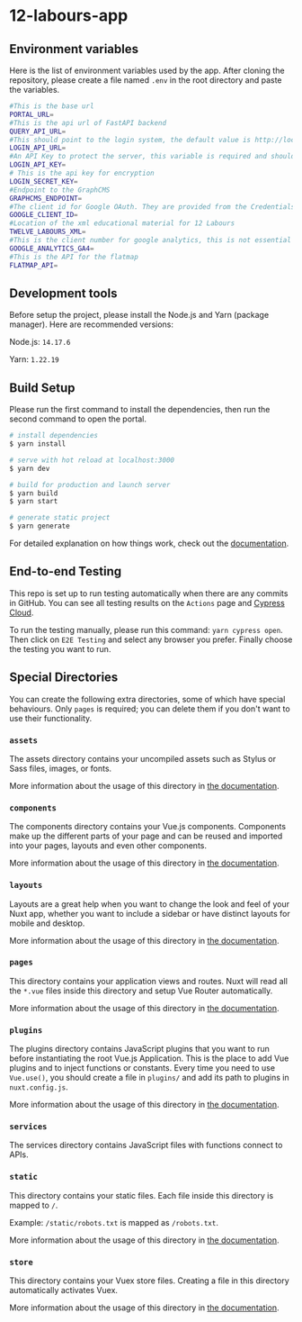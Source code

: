 # 12-labours-app

## Environment variables

Here is the list of environment variables used by the app. After cloning the repository, please create a file named `.env` in the root directory and paste the variables.
```bash
#This is the base url
PORTAL_URL=
#This is the api url of FastAPI backend
QUERY_API_URL=
#This should point to the login system, the default value is http://localhost:8080
LOGIN_API_URL=
#An API Key to protect the server, this variable is required and should be the same when starting the api and app server
LOGIN_API_KEY=
# This is the api key for encryption
LOGIN_SECRET_KEY=
#Endpoint to the GraphCMS
GRAPHCMS_ENDPOINT=
#The client id for Google OAuth. They are provided from the Credentials setup on Google Cloud
GOOGLE_CLIENT_ID=
#Location of the xml educational material for 12 Labours
TWELVE_LABOURS_XML=
#This is the client number for google analytics, this is not essential
GOOGLE_ANALYTICS_GA4=
#This is the API for the flatmap
FLATMAP_API=
```

## Development tools

Before setup the project, please install the Node.js and Yarn (package manager). Here are recommended versions: 

Node.js: `14.17.6`

Yarn: `1.22.19`

## Build Setup

Please run the first command to install the dependencies, then run the second command to open the portal.

```bash
# install dependencies
$ yarn install

# serve with hot reload at localhost:3000
$ yarn dev

# build for production and launch server
$ yarn build
$ yarn start

# generate static project
$ yarn generate
```

For detailed explanation on how things work, check out the [documentation](https://nuxtjs.org).

## End-to-end Testing

This repo is set up to run testing automatically when there are any commits in GitHub. You can see all testing results on the `Actions` page and [Cypress Cloud](https://cloud.cypress.io/projects/zadmv6/runs?branches=%5B%5D&committers=%5B%5D&flaky=%5B%5D&page=1&status=%5B%5D&tags=%5B%5D&timeRange=%7B%22startDate%22%3A%221970-01-01%22%2C%22endDate%22%3A%222038-01-19%22%7D).

To run the testing manually, please run this command: `yarn cypress open`. Then click on `E2E Testing` and select any browser you prefer. Finally choose the testing you want to run.

## Special Directories

You can create the following extra directories, some of which have special behaviours. Only `pages` is required; you can delete them if you don't want to use their functionality.

### `assets`

The assets directory contains your uncompiled assets such as Stylus or Sass files, images, or fonts.

More information about the usage of this directory in [the documentation](https://nuxtjs.org/docs/2.x/directory-structure/assets).

### `components`

The components directory contains your Vue.js components. Components make up the different parts of your page and can be reused and imported into your pages, layouts and even other components.

More information about the usage of this directory in [the documentation](https://nuxtjs.org/docs/2.x/directory-structure/components).

### `layouts`

Layouts are a great help when you want to change the look and feel of your Nuxt app, whether you want to include a sidebar or have distinct layouts for mobile and desktop.

More information about the usage of this directory in [the documentation](https://nuxtjs.org/docs/2.x/directory-structure/layouts).


### `pages`

This directory contains your application views and routes. Nuxt will read all the `*.vue` files inside this directory and setup Vue Router automatically.

More information about the usage of this directory in [the documentation](https://nuxtjs.org/docs/2.x/get-started/routing).

### `plugins`

The plugins directory contains JavaScript plugins that you want to run before instantiating the root Vue.js Application. This is the place to add Vue plugins and to inject functions or constants. Every time you need to use `Vue.use()`, you should create a file in `plugins/` and add its path to plugins in `nuxt.config.js`.

More information about the usage of this directory in [the documentation](https://nuxtjs.org/docs/2.x/directory-structure/plugins).

### `services`

The services directory contains JavaScript files with functions connect to APIs.

### `static`

This directory contains your static files. Each file inside this directory is mapped to `/`.

Example: `/static/robots.txt` is mapped as `/robots.txt`.

More information about the usage of this directory in [the documentation](https://nuxtjs.org/docs/2.x/directory-structure/static).

### `store`

This directory contains your Vuex store files. Creating a file in this directory automatically activates Vuex.

More information about the usage of this directory in [the documentation](https://nuxtjs.org/docs/2.x/directory-structure/store).
